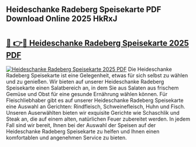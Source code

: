 ## Heideschanke Radeberg Speisekarte PDF Download Online 2025 HkRxJ

# <h2><a href="http://gc9mdm.nevu.top/?p=Heideschanke+Radeberg+Speisekarte">🔗 👉🔴 Heideschanke Radeberg Speisekarte 2025 PDF</a></h2>

[![Heideschanke Radeberg Speisekarte 2025 PDF](https://i.imgur.com/dBaPXMq.png)](http://gc9mdm.nevu.top/?p=Heideschanke+Radeberg+Speisekarte)
Die Heideschanke Radeberg Speisekarte ist eine Gelegenheit, etwas für sich selbst zu wählen und zu genießen. Wir bieten auf unserer Heideschanke Radeberg Speisekarte einen Salatbereich an, in dem Sie aus Salaten aus frischem Gemüse und Obst für eine gesunde Ernährung wählen können. Für Fleischliebhaber gibt es auf unserer Heideschanke Radeberg Speisekarte eine Auswahl an Gerichten: Rindfleisch, Schweinefleisch, Huhn und Fisch. Unseren Auserwählten bieten wir exquisite Gerichte wie Schaschlik und Steak an, die auf einem alten, natürlichen Feuer zubereitet werden. In jedem Fall sind wir bereit, Ihnen bei der Auswahl der Speisen auf der Heideschanke Radeberg Speisekarte zu helfen und Ihnen einen komfortablen und angenehmen Service zu bieten.
